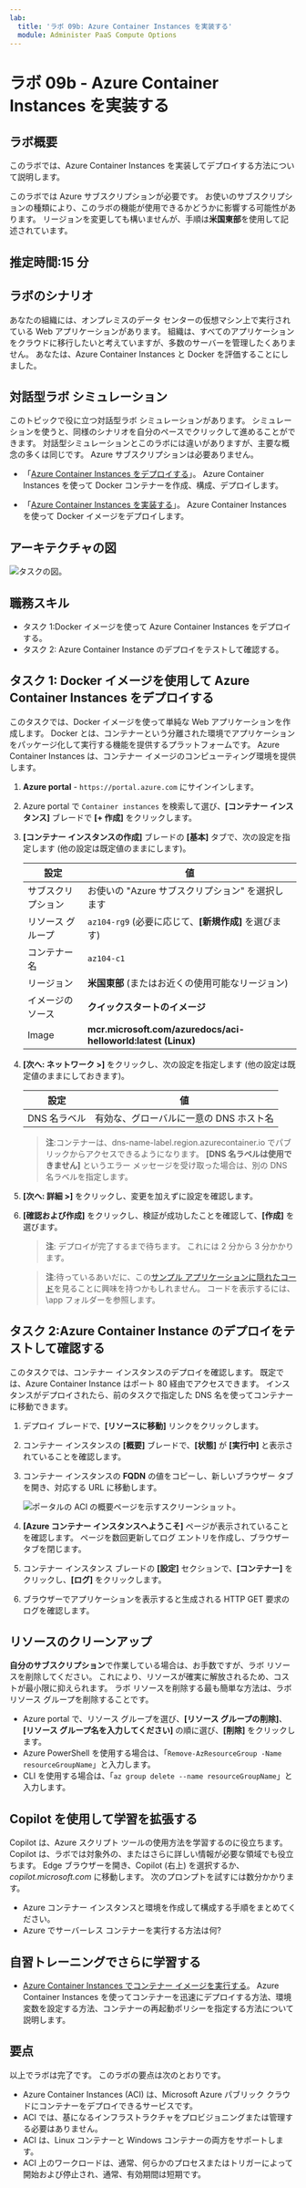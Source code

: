 ```yaml
---
lab:
  title: 'ラボ 09b: Azure Container Instances を実装する'
  module: Administer PaaS Compute Options
---
```


# ラボ 09b - Azure Container Instances を実装する

## ラボ概要

このラボでは、Azure Container Instances を実装してデプロイする方法について説明します。

このラボでは Azure サブスクリプションが必要です。 お使いのサブスクリプションの種類により、このラボの機能が使用できるかどうかに影響する可能性があります。 リージョンを変更しても構いませんが、手順は**米国東部**を使用して記述されています。

## 推定時間:15 分

## ラボのシナリオ

あなたの組織には、オンプレミスのデータ センターの仮想マシン上で実行されている Web アプリケーションがあります。 組織は、すべてのアプリケーションをクラウドに移行したいと考えていますが、多数のサーバーを管理したくありません。 あなたは、Azure Container Instances と Docker を評価することにしました。 
## 対話型ラボ シミュレーション

このトピックで役に立つ対話型ラボ シミュレーションがあります。 シミュレーションを使うと、同様のシナリオを自分のペースでクリックして進めることができます。 対話型シミュレーションとこのラボには違いがありますが、主要な概念の多くは同じです。 Azure サブスクリプションは必要ありません。

+ 「[Azure Container Instances をデプロイする](https://mslearn.cloudguides.com/en-us/guides/AZ-900%20Exam%20Guide%20-%20Azure%20Fundamentals%20Exercise%203)」。 Azure Container Instances を使って Docker コンテナーを作成、構成、デプロイします。
  
+ 「[Azure Container Instances を実装する](https://mslabs.cloudguides.com/guides/AZ-104%20Exam%20Guide%20-%20Microsoft%20Azure%20Administrator%20Exercise%2014)」。  Azure Container Instances を使って Docker イメージをデプロイします。 

## アーキテクチャの図

![タスクの図。](../media/az104-lab09b-aci-architecture.png)

## 職務スキル

- タスク 1:Docker イメージを使って Azure Container Instances をデプロイする。
- タスク 2: Azure Container Instance のデプロイをテストして確認する。

## タスク 1: Docker イメージを使用して Azure Container Instances をデプロイする

このタスクでは、Docker イメージを使って単純な Web アプリケーションを作成します。 Docker とは、コンテナーという分離された環境でアプリケーションをパッケージ化して実行する機能を提供するプラットフォームです。 Azure Container Instances は、コンテナー イメージのコンピューティング環境を提供します。

1. **Azure portal** - `https://portal.azure.com` にサインインします。

1. Azure portal で `Container instances` を検索して選び、**[コンテナー インスタンス]** ブレードで **[+ 作成]** をクリックします。

1. **[コンテナー インスタンスの作成]** ブレードの **[基本]** タブで、次の設定を指定します (他の設定は既定値のままにします)。

    | 設定 | 値 |
    | ---- | ---- |
    | サブスクリプション | お使いの "Azure サブスクリプション" を選択します |
    | リソース グループ | `az104-rg9` (必要に応じて、**[新規作成]** を選びます) |
    | コンテナー名 | `az104-c1` |
    | リージョン | **米国東部** (またはお近くの使用可能なリージョン)|
    | イメージのソース | **クイックスタートのイメージ** |
    | Image | **mcr.microsoft.com/azuredocs/aci-helloworld:latest (Linux)** |

1. **[次へ: ネットワーク >]** をクリックし、次の設定を指定します (他の設定は既定値のままにしておきます)。

    | 設定 | 値 |
    | --- | --- |
    | DNS 名ラベル | 有効な、グローバルに一意の DNS ホスト名 |

    >**注**:コンテナーは、dns-name-label.region.azurecontainer.io でパブリックからアクセスできるようになります。 **[DNS 名ラベルは使用できません]** というエラー メッセージを受け取った場合は、別の DNS 名ラベルを指定します。

1. **[次へ: 詳細 >]** をクリックし、変更を加えずに設定を確認します。

 1. **[確認および作成]** をクリックし、検証が成功したことを確認して、**[作成]** を選びます。

    >**注**: デプロイが完了するまで待ちます。 これには 2 分から 3 分かかります。

    >**注**:待っているあいだに、この[サンプル アプリケーションに隠れたコード](https://github.com/Azure-Samples/aci-helloworld)を見ることに興味を持つかもしれません。 コードを表示するには、\\app フォルダーを参照します。

## タスク 2:Azure Container Instance のデプロイをテストして確認する 

このタスクでは、コンテナー インスタンスのデプロイを確認します。 既定では、Azure Container Instance はポート 80 経由でアクセスできます。 インスタンスがデプロイされたら、前のタスクで指定した DNS 名を使ってコンテナーに移動できます。

1. デプロイ ブレードで、**[リソースに移動]** リンクをクリックします。

1. コンテナー インスタンスの **[概要]** ブレードで、**[状態]** が **[実行中]** と表示されていることを確認します。

1. コンテナー インスタンスの **FQDN** の値をコピーし、新しいブラウザー タブを開き、対応する URL に移動します。

     ![ポータルの ACI の概要ページを示すスクリーンショット。](../media/az104-lab09b-aci-overview.png)

1. **[Azure コンテナー インスタンスへようこそ]** ページが表示されていることを確認します。 ページを数回更新してログ エントリを作成し、ブラウザー タブを閉じます。  

1. コンテナー インスタンス ブレードの **[設定]** セクションで、**[コンテナー]** をクリックし、**[ログ]** をクリックします。

1. ブラウザーでアプリケーションを表示すると生成される HTTP GET 要求のログを確認します。
   
## リソースのクリーンアップ

**自分のサブスクリプション**で作業している場合は、お手数ですが、ラボ リソースを削除してください。 これにより、リソースが確実に解放されるため、コストが最小限に抑えられます。 ラボ リソースを削除する最も簡単な方法は、ラボ リソース グループを削除することです。 

+ Azure portal で、リソース グループを選び、**[リソース グループの削除]**、**[リソース グループ名を入力してください]** の順に選び、**[削除]** をクリックします。
+ Azure PowerShell を使用する場合は、「`Remove-AzResourceGroup -Name resourceGroupName`」と入力します。
+ CLI を使用する場合は、「`az group delete --name resourceGroupName`」と入力します。

## Copilot を使用して学習を拡張する
Copilot は、Azure スクリプト ツールの使用方法を学習するのに役立ちます。 Copilot は、ラボでは対象外の、またはさらに詳しい情報が必要な領域でも役立ちます。 Edge ブラウザーを開き、Copilot (右上) を選択するか、*copilot.microsoft.com* に移動します。 次のプロンプトを試すには数分かかります。

+ Azure コンテナー インスタンスと環境を作成して構成する手順をまとめてください。
+ Azure でサーバーレス コンテナーを実行する方法は何?

## 自習トレーニングでさらに学習する

+ [Azure Container Instances でコンテナー イメージを実行する](https://learn.microsoft.com/training/modules/create-run-container-images-azure-container-instances/)。 Azure Container Instances を使ってコンテナーを迅速にデプロイする方法、環境変数を設定する方法、コンテナーの再起動ポリシーを指定する方法について説明します。

## 要点

以上でラボは完了です。 このラボの要点は次のとおりです。 

+ Azure Container Instances (ACI) は、Microsoft Azure パブリック クラウドにコンテナーをデプロイできるサービスです。
+ ACI では、基になるインフラストラクチャをプロビジョニングまたは管理する必要はありません。
+ ACI は、Linux コンテナーと Windows コンテナーの両方をサポートします。
+ ACI 上のワークロードは、通常、何らかのプロセスまたはトリガーによって開始および停止され、通常、有効期間は短期です。 

    
